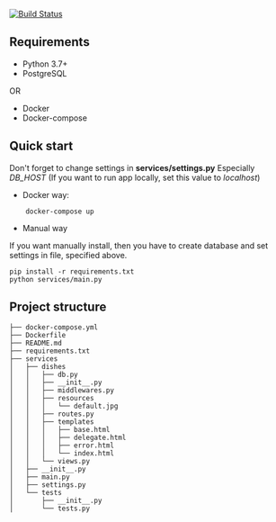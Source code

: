 [![Build Status](https://travis-ci.org/BigBlackWolf/antifragile.svg?branch=master)](https://travis-ci.org/BigBlackWolf/antifragile)

## Requirements

* Python 3.7+
* PostgreSQL

OR

* Docker
* Docker-compose

## Quick start

Don't forget to change settings in **services/settings.py**
Especially *DB_HOST* (If you want to run app locally, set this value to *localhost*)

- Docker way:
```
    docker-compose up
```

- Manual way

If you want manually install, then you have to create
database and set settings in file, specified above.

```
pip install -r requirements.txt
python services/main.py
```

## Project structure 

```
├── docker-compose.yml
├── Dockerfile
├── README.md
├── requirements.txt
├── services
│   ├── dishes
│   │   ├── db.py
│   │   ├── __init__.py
│   │   ├── middlewares.py
│   │   ├── resources
│   │   │   └── default.jpg
│   │   ├── routes.py
│   │   ├── templates
│   │   │   ├── base.html
│   │   │   ├── delegate.html
│   │   │   ├── error.html
│   │   │   └── index.html
│   │   └── views.py
│   ├── __init__.py
│   ├── main.py
│   ├── settings.py
│   └── tests
│       ├── __init__.py
│       └── tests.py


```
